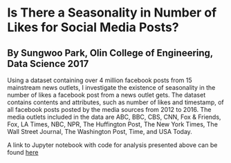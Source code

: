 # Is There a Seasonality in Number of Likes for Social Media Posts?
## By Sungwoo Park, Olin College of Engineering, Data Science 2017

Using a dataset containing over 4 million facebook posts from 15 mainstream news outlets, I investigate the existence of seasonality in the number of likes a facebook post from a news outlet gets. The dataset contains contents and attributes, such as number of likes and timestamp, of all facebook posts posted by the media sources from 2012 to 2016. The media outlets included in the data are ABC, BBC, CBS, CNN, Fox & Friends, Fox, LA Times, NBC, NPR, The Huffington Post, The New York Times, The Wall Street Journal, The Washington Post, Time, and USA Today.

A link to Jupyter notebook with code for analysis presented above can be found [here](https://github.com/SungwooPark/ThinkStats2/blob/master/code/report2.ipynb)